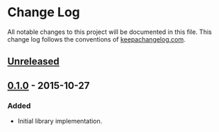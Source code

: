 Change Log
==========

All notable changes to this project will be documented in this file.
This change log follows the conventions of [keepachangelog.com](http://keepachangelog.com/).

## [Unreleased][unreleased]


## [0.1.0] - 2015-10-27
### Added
- Initial library implementation.

[unreleased]: https://github.com/counsyl/vault-clj/compare/0.1.0...HEAD
[0.1.0]: https://github.com/counsyl/vault-clj/tree/0.1.0
